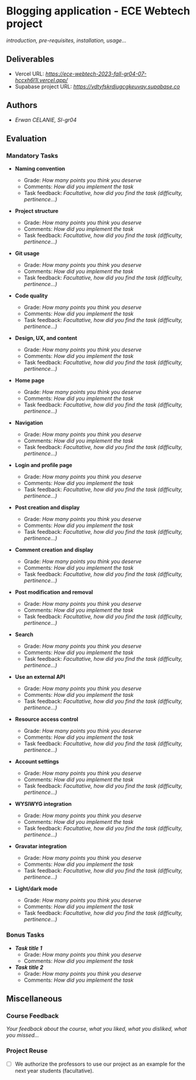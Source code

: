 
# Blogging application - ECE Webtech project

*introduction, pre-requisites, installation, usage...*

## Deliverables 

- Vercel URL: *https://ece-webtech-2023-fall-gr04-07-hccxh6l1l.vercel.app/*
- Supabase project URL: *https://vdtyfskrdjugcgkeuvqy.supabase.co*

## Authors

- *Erwan CELANIE, SI-gr04*

## Evaluation

### Mandatory Tasks

* **Naming convention**
  * Grade: *How many points you think you deserve*
  * Comments: *How did you implement the task*
  * Task feedback: *Facultative, how did you find the task (difficulty, pertinence...)*
* **Project structure**
  * Grade: *How many points you think you deserve*
  * Comments: *How did you implement the task*
  * Task feedback: *Facultative, how did you find the task (difficulty, pertinence...)*
* **Git usage**
  * Grade: *How many points you think you deserve*
  * Comments: *How did you implement the task*
  * Task feedback: *Facultative, how did you find the task (difficulty, pertinence...)*
* **Code quality**
  * Grade: *How many points you think you deserve*
  * Comments: *How did you implement the task*
  * Task feedback: *Facultative, how did you find the task (difficulty, pertinence...)*
* **Design, UX, and content**
  * Grade: *How many points you think you deserve*
  * Comments: *How did you implement the task*
  * Task feedback: *Facultative, how did you find the task (difficulty, pertinence...)*

* **Home page**
  * Grade: *How many points you think you deserve*
  * Comments: *How did you implement the task*
  * Task feedback: *Facultative, how did you find the task (difficulty, pertinence...)*
* **Navigation**
  * Grade: *How many points you think you deserve*
  * Comments: *How did you implement the task*
  * Task feedback: *Facultative, how did you find the task (difficulty, pertinence...)*
* **Login and profile page**
  * Grade: *How many points you think you deserve*
  * Comments: *How did you implement the task*
  * Task feedback: *Facultative, how did you find the task (difficulty, pertinence...)*
* **Post creation and display**
  * Grade: *How many points you think you deserve*
  * Comments: *How did you implement the task*
  * Task feedback: *Facultative, how did you find the task (difficulty, pertinence...)*
* **Comment creation and display**
  * Grade: *How many points you think you deserve*
  * Comments: *How did you implement the task*
  * Task feedback: *Facultative, how did you find the task (difficulty, pertinence...)*
* **Post modification and removal**
  * Grade: *How many points you think you deserve*
  * Comments: *How did you implement the task*
  * Task feedback: *Facultative, how did you find the task (difficulty, pertinence...)*
* **Search**
  * Grade: *How many points you think you deserve*
  * Comments: *How did you implement the task*
  * Task feedback: *Facultative, how did you find the task (difficulty, pertinence...)*
* **Use an external API**
  * Grade: *How many points you think you deserve*
  * Comments: *How did you implement the task*
  * Task feedback: *Facultative, how did you find the task (difficulty, pertinence...)*
* **Resource access control**
  * Grade: *How many points you think you deserve*
  * Comments: *How did you implement the task*
  * Task feedback: *Facultative, how did you find the task (difficulty, pertinence...)*
* **Account settings**
  * Grade: *How many points you think you deserve*
  * Comments: *How did you implement the task*
  * Task feedback: *Facultative, how did you find the task (difficulty, pertinence...)*
* **WYSIWYG integration**
  * Grade: *How many points you think you deserve*
  * Comments: *How did you implement the task*
  * Task feedback: *Facultative, how did you find the task (difficulty, pertinence...)*
* **Gravatar integration**
  * Grade: *How many points you think you deserve*
  * Comments: *How did you implement the task*
  * Task feedback: *Facultative, how did you find the task (difficulty, pertinence...)*
* **Light/dark mode**
  * Grade: *How many points you think you deserve*
  * Comments: *How did you implement the task*
  * Task feedback: *Facultative, how did you find the task (difficulty, pertinence...)*

### Bonus Tasks

* ***Task title 1***   
  * Grade: *How many points you think you deserve*
  * Comments: *How did you implement the task*
* ***Task title 2***   
  * Grade: *How many points you think you deserve*
  * Comments: *How did you implement the task*

## Miscellaneous

### Course Feedback

*Your feedback about the course, what you liked, what you disliked, what you missed...*

### Project Reuse

- [ ] We authorize the professors to use our project as an example for the next year students (facultative).